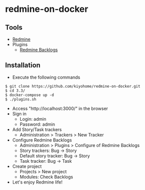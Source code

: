 # redmine-on-docker

## Tools

- [Redmine](http://www.redmine.org/)
- Plugins
  - [Redmine Backlogs](https://backlogs.github.io/www/)

## Installation

- Execute the following commands

```
$ git clone https://github.com/kiyohome/redmine-on-docker.git
$ cd 3.3/
$ docker-compose up -d
$ ./plugins.sh
```

- Access "http://localhost:3000/" in the browser
- Sign in
  - Login: admin
  - Password: admin
- Add Story/Task trackers
  - Administration > Trackers > New Tracker
- Configure Redmine Backlogs
  - Administration > Plugins > Configure of Redmine Backlogs
  - Story trackers: Bug -> Story
  - Default story tracker: Bug -> Story
  - Task tracker: Bug -> Task
- Create project
  - Projects > New project
  - Modules: Check Backlogs
- Let's enjoy Redmine life!
